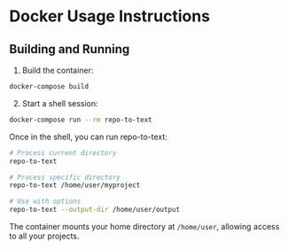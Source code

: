 # Docker Usage Instructions

## Building and Running

1. Build the container:
```bash
docker-compose build
```

2. Start a shell session:
```bash
docker-compose run --rm repo-to-text
```

Once in the shell, you can run repo-to-text:
```bash
# Process current directory
repo-to-text

# Process specific directory
repo-to-text /home/user/myproject

# Use with options
repo-to-text --output-dir /home/user/output
```

The container mounts your home directory at `/home/user`, allowing access to all your projects.

